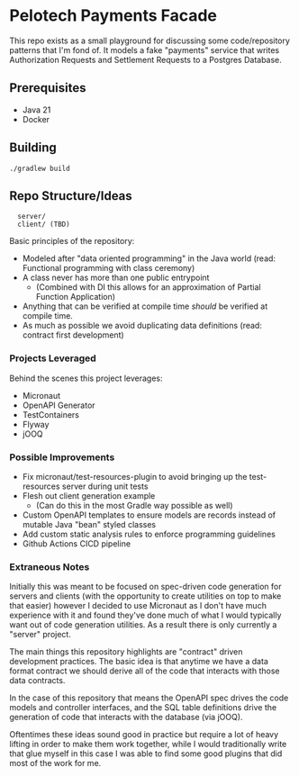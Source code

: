 # Pelotech Payments Facade

This repo exists as a small playground for discussing some code/repository patterns that I'm fond of. It models a fake "payments" service that writes Authorization Requests and Settlement Requests to a Postgres Database.

## Prerequisites
- Java 21
- Docker

## Building

```
./gradlew build
```

## Repo Structure/Ideas

```
  server/
  client/ (TBD)
```

Basic principles of the repository:

- Modeled after "data oriented programming" in the Java world (read: Functional programming with class ceremony)
- A class never has more than one public entrypoint
  - (Combined with DI this allows for an approximation of Partial Function Application)
- Anything that can be verified at compile time *should* be verified at compile time.
- As much as possible we avoid duplicating data definitions (read: contract first development)

### Projects Leveraged

Behind the scenes this project leverages:

- Micronaut
- OpenAPI Generator
- TestContainers
- Flyway
- jOOQ

### Possible Improvements
- Fix micronaut/test-resources-plugin to avoid bringing up the test-resources server during unit tests
- Flesh out client generation example
  - (Can do this in the most Gradle way possible as well)
- Custom OpenAPI templates to ensure models are records instead of mutable Java "bean" styled classes
- Add custom static analysis rules to enforce programming guidelines
- Github Actions CICD pipeline

### Extraneous Notes

Initially this was meant to be focused on spec-driven code generation for servers and clients (with the opportunity to create utilities on top to make that easier) however I decided to use Micronaut as I don't have much experience with it and found they've done much of what I would typically want out of code generation utilities. As a result there is only currently a "server" project.

The main things this repository highlights are "contract" driven development practices. The basic idea is that anytime we have a data format contract we should derive all of the code that interacts with those data contracts. 

In the case of this repository that means the OpenAPI spec drives the code models and controller interfaces, and the SQL table definitions drive the generation of code that interacts with the database (via jOOQ).

Oftentimes these ideas sound good in practice but require a lot of heavy lifting in order to make them work together, while I would traditionally write that glue myself in this case I was able to find some good plugins that did most of the work for me.
